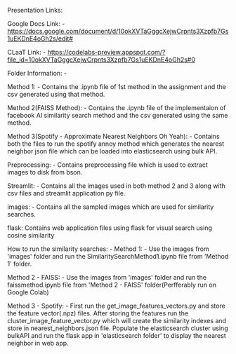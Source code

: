 Presentation Links:

Google Docs Link: - https://docs.google.com/document/d/10okXVTaGggcXejwCrpnts3Xzpfb7Gs1uEKDnE4oGh2s/edit#

CLaaT Link: - https://codelabs-preview.appspot.com/?file_id=10okXVTaGggcXejwCrpnts3Xzpfb7Gs1uEKDnE4oGh2s#0


Folder Information: -

Method 1: - Contains the .ipynb file of 1st method in the assignment and the csv generated using that method.

Method 2(FAISS Method): - Contains the .ipynb file of the implementaion of facebook AI similarity search method and the csv generated using the same method.

Method 3(Spotify - Approximate Nearest Neighbors Oh Yeah): - Contains both the files to run the spotify annoy method which generates the nearest neighbor json file which can be loaded into elasticsearch using bulk API.

Preprocessing: - Contains preprocessing file which is used to extract images to disk from bson.

Streamlit: - Contains all the images used in both method 2 and 3 along with csv files and streamlit application py file.

images: - Contains all the sampled images which are used for similarity searches.

flask: Contains web application files using flask for visual search using cosine similarity

How to run the similarity searches: -
Method 1: - Use the images from 'images' folder and run the SimilaritySearchMethod1.ipynb file from 'Method 1' folder.

Method 2 - FAISS: - Use the images from 'images' folder and run the faissmethod.ipynb file from 'Method 2 - FAISS' folder(Perfferably run on Google Colab)

Method 3 - Spotify: - First run the get_image_features_vectors.py and store the feature vector(.npz) files. After storing the features run the cluster_image_feature_vector.py which will create the similarity indexes and store in nearest_neighbors.json file. Populate the elasticsearch cluster using bulkAPI and run the flask app in 'elasticsearch folder' to display the nearest neighbor in web app. 
